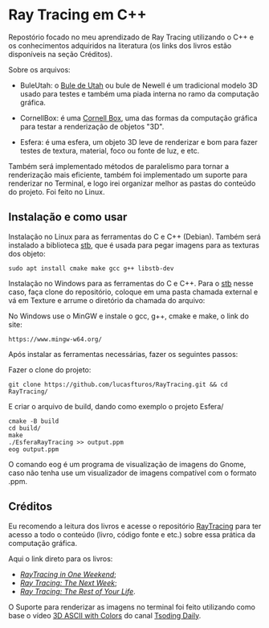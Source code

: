 # Ray Tracing em C++

Repostório focado no meu aprendizado de Ray Tracing utilizando o C++ e os conhecimentos adquiridos na literatura (os links dos livros estão disponíveis na seção Créditos).

Sobre os arquivos:

- BuleUtah: o [Bule de Utah](https://pt.wikipedia.org/wiki/Bule_de_Utah) ou bule de Newell é um tradicional modelo 3D usado para testes e também uma piada interna no ramo da computação gráfica.

- CornellBox: é uma [Cornell Box](https://en.wikipedia.org/wiki/Cornell_box), uma das formas da computação gráfica para testar a renderização de objetos "3D".

- Esfera: é uma esfera, um objeto 3D leve de renderizar e bom para fazer testes de textura, material, foco ou fonte de luz, e etc.

Também será implementado métodos de paralelismo para tornar a renderização mais eficiente, também foi implementado um suporte para renderizar no Terminal, e logo irei organizar melhor as pastas do conteúdo do projeto. Foi feito no Linux.

## Instalação e como usar

Instalação no Linux para as ferramentas do C e C++ (Debian). 
Também será instalado a biblioteca [stb](https://github.com/nothings/stb), que é usada para pegar imagens para as texturas dos objeto:

```
sudo apt install cmake make gcc g++ libstb-dev
```

Instalação no Windows para as ferramentas do C e C++. Para o [stb](https://github.com/nothings/stb) nesse caso, faça clone do repositório, coloque em uma pasta chamada external e vá em Texture e arrume o diretório da chamada do arquivo:

No Windows use o MinGW e instale o gcc, g++, cmake e make, o link do site:

```
https://www.mingw-w64.org/
```

Após instalar as ferramentas necessárias, fazer os seguintes passos:

Fazer o clone do projeto:
```
git clone https://github.com/lucasfturos/RayTracing.git && cd RayTracing/
```
E criar o arquivo de build, dando como exemplo o projeto Esfera/ 
```
cmake -B build
cd build/
make
./EsferaRayTracing >> output.ppm
eog output.ppm
```

O comando eog é um programa de visualização de imagens do Gnome, caso não tenha use um visualizador de imagens compatível com o formato .ppm.

## Créditos

Eu recomendo a leitura dos livros e acesse o repositório [RayTracing](https://github.com/RayTracing/raytracing.github.io) para ter acesso a todo o conteúdo (livro, código fonte e etc.) sobre essa prática da computação gráfica.

Aqui o link direto para os livros:
- [_RayTracing in One Weekend_](https://raytracing.github.io/books/RayTracingInOneWeekend.html);
- [_Ray Tracing: The Next Week_](https://raytracing.github.io/books/RayTracingTheNextWeek.html);
- [_Ray Tracing: The Rest of Your Life_](https://raytracing.github.io/books/RayTracingTheRestOfYourLife.html).

O Suporte para renderizar as imagens no terminal foi feito utilizando como base o vídeo [3D ASCII with Colors](https://youtu.be/M-sIyi9VMSU) do canal [Tsoding Daily](https://www.youtube.com/@TsodingDaily).

